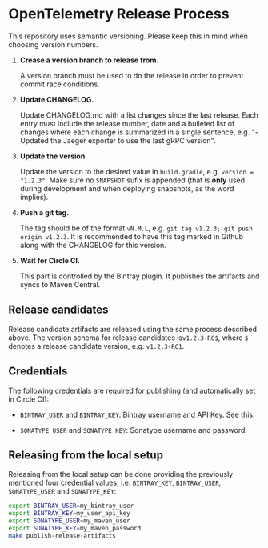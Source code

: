 # OpenTelemetry Release Process

This repository uses semantic versioning. Please keep this in mind when choosing version numbers.

1. **Crease a version branch to release from.**

   A version branch must be used to do the release in order to prevent commit race conditions.

1. **Update CHANGELOG.**

   Update CHANGELOG.md with a list changes since the last release. Each entry must include the release number,
   date and a bulleted list of changes where each change is summarized in a single sentence, e.g.
   "- Updated the Jaeger exporter to use the last gRPC version".

1. **Update the version.**

   Update the version to the desired value in `build.gradle`, e.g. `version = "1.2.3"`. Make sure no `SNAPSHOT`
   sufix is appended (that is **only** used during development and when deploying snapshots, as the word implies).

1. **Push a git tag.**

   The tag should be of the format `vN.M.L`, e.g. `git tag v1.2.3; git push origin v1.2.3`. It is recommended
   to have this tag marked in Github along with the CHANGELOG for this version.

1. **Wait for Circle CI.**

   This part is controlled by the Bintray plugin. It publishes the artifacts and syncs to Maven Central.

## Release candidates

Release candidate artifacts are released using the same process described above. The version schema for release candidates
is`v1.2.3-RC$`, where `$` denotes a release candidate version, e.g. `v1.2.3-RC1`.

## Credentials

The following credentials are required for publishing (and automatically set in Circle CI):

* `BINTRAY_USER` and `BINTRAY_KEY`: Bintray username and API Key.
  See [this](https://www.jfrog.com/confluence/display/BT/Bintray+Security#BintraySecurity-APIKeys).

* `SONATYPE_USER` and `SONATYPE_KEY`: Sonatype username and password.

## Releasing from the local setup

Releasing from the local setup can be done providing the previously mentioned four credential values, i.e.
`BINTRAY_KEY`, `BINTRAY_USER`, `SONATYPE_USER` and `SONATYPE_KEY`:

```sh
export BINTRAY_USER=my_bintray_user
export BINTRAY_KEY=my_user_api_key
export SONATYPE_USER=my_maven_user
export SONATYPE_KEY=my_maven_password
make publish-release-artifacts
```
